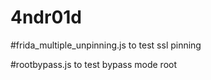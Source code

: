 # 4ndr01d

#frida_multiple_unpinning.js to test ssl pinning

#rootbypass.js to test bypass mode root
